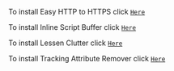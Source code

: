 To install Easy HTTP to HTTPS click [`Here`](https://github.com/Cybo1927/Userscripts/raw/master/Easy%20HTTP%20to%20HTTPS.user.js)

To install Inline Script Buffer click [`Here`](https://github.com/Cybo1927/Userscripts/raw/master/Inline%20Script%20Buffer.user.js)

To install Lessen Clutter click [`Here`](https://github.com/Cybo1927/Userscripts/raw/master/Lessen%20Clutter.user.js)

To install Tracking Attribute Remover click [`Here`](https://github.com/Cybo1927/Userscripts/raw/master/Tracking%20Attribute%20Remover.user.js)
